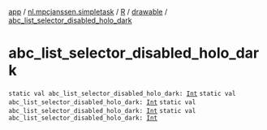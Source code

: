 [app](../../../index.md) / [nl.mpcjanssen.simpletask](../../index.md) / [R](../index.md) / [drawable](index.md) / [abc_list_selector_disabled_holo_dark](.)

# abc_list_selector_disabled_holo_dark

`static val abc_list_selector_disabled_holo_dark: `[`Int`](https://kotlinlang.org/api/latest/jvm/stdlib/kotlin/-int/index.html)
`static val abc_list_selector_disabled_holo_dark: `[`Int`](https://kotlinlang.org/api/latest/jvm/stdlib/kotlin/-int/index.html)
`static val abc_list_selector_disabled_holo_dark: `[`Int`](https://kotlinlang.org/api/latest/jvm/stdlib/kotlin/-int/index.html)
`static val abc_list_selector_disabled_holo_dark: `[`Int`](https://kotlinlang.org/api/latest/jvm/stdlib/kotlin/-int/index.html)